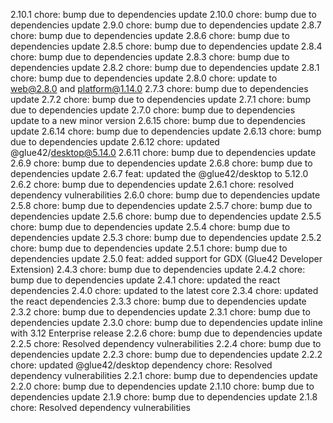 2.10.1
chore: bump due to dependencies update
2.10.0
chore: bump due to dependencies update
2.9.0
chore: bump due to dependencies update
2.8.7
chore: bump due to dependencies update
2.8.6
chore: bump due to dependencies update
2.8.5
chore: bump due to dependencies update
2.8.4
chore: bump due to dependencies update
2.8.3
chore: bump due to dependencies update
2.8.2
chore: bump due to dependencies update
2.8.1
chore: bump due to dependencies update
2.8.0
chore: update to web@2.8.0 and platform@1.14.0
2.7.3
chore: bump due to dependencies update
2.7.2
chore: bump due to dependencies update
2.7.1
chore: bump due to dependencies update
2.7.0
chore: bump due to dependencies update to a new minor version
2.6.15
chore: bump due to dependencies update
2.6.14
chore: bump due to dependencies update
2.6.13
chore: bump due to dependencies update
2.6.12
chore: updated @glue42/desktop@5.14.0
2.6.11
chore: bump due to dependencies update
2.6.9
chore: bump due to dependencies update
2.6.8
chore: bump due to dependencies update
2.6.7
feat: updated the @glue42/desktop to 5.12.0
2.6.2
chore: bump due to dependencies update
2.6.1
chore: resolved dependency vulnerabilities
2.6.0
chore: bump due to dependencies update
2.5.8
chore: bump due to dependencies update
2.5.7
chore: bump due to dependencies update
2.5.6
chore: bump due to dependencies update
2.5.5
chore: bump due to dependencies update
2.5.4
chore: bump due to dependencies update
2.5.3
chore: bump due to dependencies update
2.5.2
chore: bump due to dependencies update
2.5.1
chore: bump due to dependencies update
2.5.0
feat: added support for GDX (Glue42 Developer Extension)
2.4.3
chore: bump due to dependencies update
2.4.2
chore: bump due to dependencies update
2.4.1
chore: updated the react dependencies
2.4.0
chore: updated to the latest core
2.3.4
chore: updated the react dependencies
2.3.3
chore: bump due to dependencies update
2.3.2
chore: bump due to dependencies update
2.3.1
chore: bump due to dependencies update
2.3.0
chore: bump due to dependencies update inline with 3.12 Enterprise release
2.2.6
chore: bump due to dependencies update
2.2.5
chore: Resolved dependency vulnerabilities
2.2.4
chore: bump due to dependencies update
2.2.3
chore: bump due to dependencies update
2.2.2
chore: updated @glue42/desktop dependency
chore: Resolved dependency vulnerabilities
2.2.1
chore: bump due to dependencies update
2.2.0
chore: bump due to dependencies update
2.1.10
chore: bump due to dependencies update
2.1.9
chore: bump due to dependencies update
2.1.8
chore: Resolved dependency vulnerabilities
